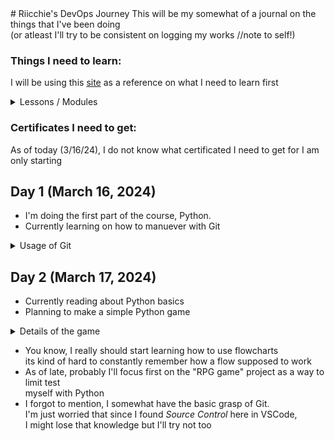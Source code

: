<div>
# Riicchie's DevOps Journey
This will be my somewhat of a journal on the things that I've been doing </br>
(or atleast I'll try to be consistent on logging my works //note to self!)

### **Things I need to learn:** </br>
I will be using this [site](https://roadmap.sh/devops) as a reference on what I need to learn first

<details>
<summary> Lessons / Modules </summary>

  - [ ] **Learn a Programming Language**
    - [ ] Python
      - [x] Learn the Basics
      - [ ] Datastructes and Algorithms
      - [ ] Advance Topics
    - [ ] Go
</details>

### **Certificates I need to get:** </br>
As of today (3/16/24), I do not know what certificated I need to get for I am only starting

</div>

<div>

## Day 1 (March 16, 2024)
  - I'm doing the first part of the course, Python.
  - Currently learning on how to manuever with Git
  <details>
  <summary> Usage of Git </summary>
    
  ## Setting up
  ```
  git config --global user.name "[name]" 
  git config --global user.email "[email]"
  git clone [url]
  ```
  ## Staging
  ```
  git status
  git commit -m "[message]"
  ```
  ## Branching
  ```
  git branch
  git branch [branch-name]
  git checkout [branch-name]
  git merge [branch-name]
  ```
  ## Inspect
  ```
  git log
  ```
  ## Updating
  ```
  git remote add [nickname] [url]
  git merge [nickname]/[branch-name]
  git push [nickname] [branch-name]
  git pull
  ```
  </details>

## Day 2 (March 17, 2024)
  - Currently reading about Python basics
  - Planning to make a simple Python game
  <details>
  <summary>Details of the game</summary>

  ```
  # Create a RPG-like game, where there's a boss and the player needs to defeat it
  # Player can choose what class they want
  # It will have a fixed set of skills
  # Player can know how many hp the boss still has
  # It will be a turn-based type of game
  ```
  </details>

  - You know, I really should start learning how to use flowcharts </br>
  its kind of hard to constantly remember how a flow supposed to work
  - As of late, probably I'll focus first on the "RPG game" project as a way to limit test </br>
  myself with Python
  - I forgot to mention, I somewhat have the basic grasp of Git. </br>
  I'm just worried that since I found *Source Control* here in VSCode, </br>
  I might lose that knowledge but I'll try not too 
  </div>
    
